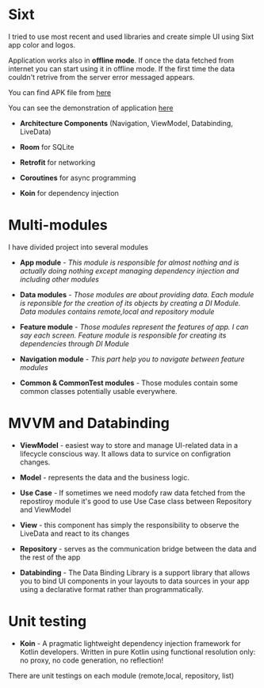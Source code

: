 # Sixt

I tried to use most recent and used libraries and create simple UI using Sixt app color and logos.

Application works also in **offline mode**. If once the data fetched from internet you can start using it in offline mode. If the first time the data couldn't retrive from the server error messaged appears.

You can find APK file from [here](http://bit.ly/2rgdQ9n)

You can see the demonstration of application [here](https://youtu.be/vJePn2CLm_8)

- **Architecture Components** (Navigation, ViewModel, Databinding, LiveData)

- **Room** for SQLite

- **Retrofit** for networking

- **Coroutines** for async programming

- **Koin** for dependency injection

# Multi-modules

I have divided project into several modules

- **App module** - *This module is responsible for almost nothing and is actually doing nothing except managing dependency injection and including other modules*

- **Data modules** - *Those modules are about providing data. Each module is reponsible for the creation of its objects by creating a DI Module. Data modules contains remote,local and repository module*

- **Feature module** - *Those modules represent the features of app. I can say each screen. Feature module is responsible for creating its dependencies through DI Module*

- **Navigation module** - *This part help you to navigate between feature modules*

- **Common & CommonTest modules** - Those modules contain some common classes potentially usable everywhere. 

# MVVM and Databinding
- **ViewModel** - easiest way to store and manage UI-related data in a lifecycle conscious way. It allows data to survice on configration changes.

- **Model** - represents the data and the business logic.

- **Use Case** - If sometimes we need modofy raw data fetched from the repostiroy module it's good to use Use Case class between Repository and ViewModel

- **View** - this component has simply the responsibility to observe the LiveData and react to its changes

- **Repository** - serves as the communication bridge between the data and the rest of the app

- **Databinding** - The Data Binding Library is a support library that allows you to bind UI components in your layouts to data sources in your app using a declarative format rather than programmatically.

# Unit testing
- **Koin**  - A pragmatic lightweight dependency injection framework for Kotlin developers. Written in pure Kotlin using functional resolution only: no proxy, no code generation, no reflection!

There are unit testings on each module (remote,local, repository, list)
